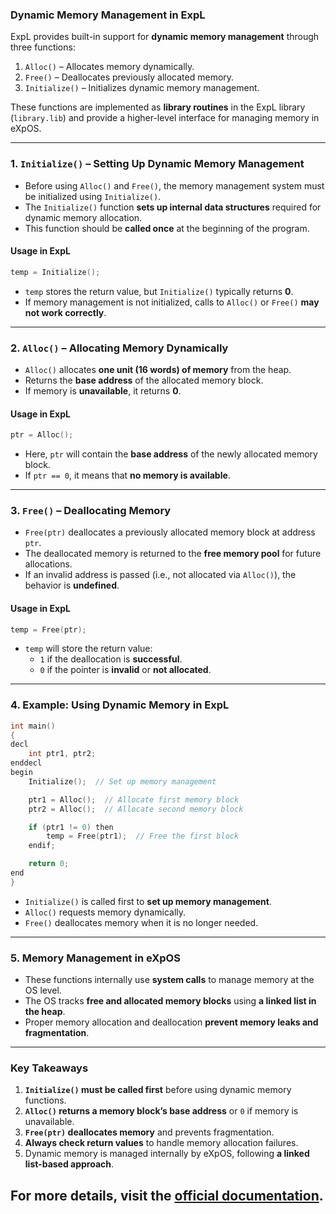 ### **Dynamic Memory Management in ExpL**  
ExpL provides built-in support for **dynamic memory management** through three functions:  
1. `Alloc()` – Allocates memory dynamically.  
2. `Free()` – Deallocates previously allocated memory.  
3. `Initialize()` – Initializes dynamic memory management.  

These functions are implemented as **library routines** in the ExpL library (`library.lib`) and provide a higher-level interface for managing memory in eXpOS.  

---

### **1. `Initialize()` – Setting Up Dynamic Memory Management**  
- Before using `Alloc()` and `Free()`, the memory management system must be initialized using `Initialize()`.  
- The `Initialize()` function **sets up internal data structures** required for dynamic memory allocation.  
- This function should be **called once** at the beginning of the program.  

#### **Usage in ExpL**  
```c
temp = Initialize();
```
- `temp` stores the return value, but `Initialize()` typically returns **0**.  
- If memory management is not initialized, calls to `Alloc()` or `Free()` **may not work correctly**.  

---

### **2. `Alloc()` – Allocating Memory Dynamically**  
- `Alloc()` allocates **one unit (16 words) of memory** from the heap.  
- Returns the **base address** of the allocated memory block.  
- If memory is **unavailable**, it returns **0**.  

#### **Usage in ExpL**  
```c
ptr = Alloc();
```
- Here, `ptr` will contain the **base address** of the newly allocated memory block.  
- If `ptr == 0`, it means that **no memory is available**.  

---

### **3. `Free()` – Deallocating Memory**  
- `Free(ptr)` deallocates a previously allocated memory block at address `ptr`.  
- The deallocated memory is returned to the **free memory pool** for future allocations.  
- If an invalid address is passed (i.e., not allocated via `Alloc()`), the behavior is **undefined**.  

#### **Usage in ExpL**  
```c
temp = Free(ptr);
```
- `temp` will store the return value:  
  - `1` if the deallocation is **successful**.  
  - `0` if the pointer is **invalid** or **not allocated**.  

---

### **4. Example: Using Dynamic Memory in ExpL**  
```c
int main()
{
decl
    int ptr1, ptr2;
enddecl
begin
    Initialize();  // Set up memory management

    ptr1 = Alloc();  // Allocate first memory block
    ptr2 = Alloc();  // Allocate second memory block

    if (ptr1 != 0) then
        temp = Free(ptr1);  // Free the first block
    endif;

    return 0;
end
}
```
- `Initialize()` is called first to **set up memory management**.  
- `Alloc()` requests memory dynamically.  
- `Free()` deallocates memory when it is no longer needed.  

---

### **5. Memory Management in eXpOS**  
- These functions internally use **system calls** to manage memory at the OS level.  
- The OS tracks **free and allocated memory blocks** using **a linked list in the heap**.  
- Proper memory allocation and deallocation **prevent memory leaks and fragmentation**.  

---

### **Key Takeaways**  
1. **`Initialize()` must be called first** before using dynamic memory functions.  
2. **`Alloc()` returns a memory block’s base address** or `0` if memory is unavailable.  
3. **`Free(ptr)` deallocates memory** and prevents fragmentation.  
4. **Always check return values** to handle memory allocation failures.  
5. Dynamic memory is managed internally by eXpOS, following **a linked list-based approach**.  

For more details, visit the **[official documentation](https://exposnitc.github.io/os_spec-files/dynamicmemoryroutines.html)**.
---
